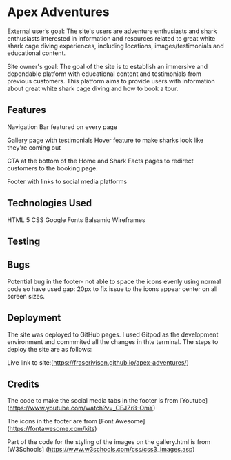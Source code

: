 # Apex Adventures

External user’s goal:
The site's users are adventure enthusiasts and shark enthusiasts interested in information and resources related to great white shark cage diving experiences, including locations, images/testimonials and educational content.

Site owner's goal:
The goal of the site is to establish an immersive and dependable platform with educational content and testimonials from previous customers. This platform aims to provide users with information about great white shark cage diving and how to book a tour.

## Features

Navigation Bar featured on every page

Gallery page with testimonials
Hover feature to make sharks look like they're coming out

CTA at the bottom of the Home and Shark Facts pages to redirect customers to the booking page.

Footer with links to social media platforms


## Technologies Used

HTML 5
CSS
Google Fonts
Balsamiq Wireframes

## Testing

## Bugs
Potential bug in the footer- not able to space the icons evenly using normal code so have used gap: 20px to fix issue to the icons appear center on all screen sizes.

## Deployment
The site was deployed to GitHub pages. I used Gitpod as the development environment and commmited all the changes in thte terminal. The steps to deploy the site are as follows:

Live link to site:(https://fraserivison.github.io/apex-adventures/)


## Credits

The code to make the social media tabs in the footer is from [Youtube] (https://www.youtube.com/watch?v=_CEJZr8-OmY)

The icons in the footer are from [Font Awesome] (https://fontawesome.com/kits)

Part of the code for the styling of the images on the gallery.html is from [W3Schools] (https://www.w3schools.com/css/css3_images.asp)